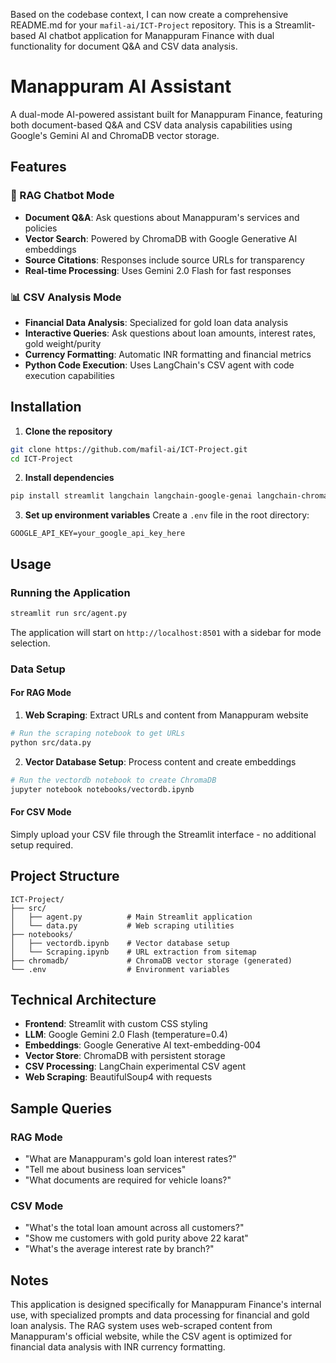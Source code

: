 Based on the codebase context, I can now create a comprehensive README.md for your `mafil-ai/ICT-Project` repository. This is a Streamlit-based AI chatbot application for Manappuram Finance with dual functionality for document Q&A and CSV data analysis.



# Manappuram AI Assistant

A dual-mode AI-powered assistant built for Manappuram Finance, featuring both document-based Q&A and CSV data analysis capabilities using Google's Gemini AI and ChromaDB vector storage.

## Features

### 📄 RAG Chatbot Mode
- **Document Q&A**: Ask questions about Manappuram's services and policies
- **Vector Search**: Powered by ChromaDB with Google Generative AI embeddings
- **Source Citations**: Responses include source URLs for transparency
- **Real-time Processing**: Uses Gemini 2.0 Flash for fast responses 

### 📊 CSV Analysis Mode  
- **Financial Data Analysis**: Specialized for gold loan data analysis
- **Interactive Queries**: Ask questions about loan amounts, interest rates, gold weight/purity
- **Currency Formatting**: Automatic INR formatting and financial metrics
- **Python Code Execution**: Uses LangChain's CSV agent with code execution capabilities  

## Installation

1. **Clone the repository**
```bash
git clone https://github.com/mafil-ai/ICT-Project.git
cd ICT-Project
```

2. **Install dependencies**
```bash
pip install streamlit langchain langchain-google-genai langchain-chroma langchain-experimental chromadb python-dotenv beautifulsoup4 requests
```

3. **Set up environment variables**
Create a `.env` file in the root directory:
```env
GOOGLE_API_KEY=your_google_api_key_here
``` 

## Usage

### Running the Application
```bash
streamlit run src/agent.py
```

The application will start on `http://localhost:8501` with a sidebar for mode selection.  

### Data Setup

#### For RAG Mode
1. **Web Scraping**: Extract URLs and content from Manappuram website
```bash
# Run the scraping notebook to get URLs
python src/data.py
``` 

2. **Vector Database Setup**: Process content and create embeddings
```bash
# Run the vectordb notebook to create ChromaDB
jupyter notebook notebooks/vectordb.ipynb
``` 

#### For CSV Mode
Simply upload your CSV file through the Streamlit interface - no additional setup required.

## Project Structure

```
ICT-Project/
├── src/
│   ├── agent.py          # Main Streamlit application
│   └── data.py           # Web scraping utilities
├── notebooks/
│   ├── vectordb.ipynb    # Vector database setup
│   └── Scraping.ipynb    # URL extraction from sitemap
├── chromadb/             # ChromaDB vector storage (generated)
└── .env                  # Environment variables
```

## Technical Architecture

- **Frontend**: Streamlit with custom CSS styling
- **LLM**: Google Gemini 2.0 Flash (temperature=0.4)
- **Embeddings**: Google Generative AI text-embedding-004
- **Vector Store**: ChromaDB with persistent storage
- **CSV Processing**: LangChain experimental CSV agent
- **Web Scraping**: BeautifulSoup4 with requests 

## Sample Queries

### RAG Mode
- "What are Manappuram's gold loan interest rates?"
- "Tell me about business loan services"
- "What documents are required for vehicle loans?"

### CSV Mode  
- "What's the total loan amount across all customers?"
- "Show me customers with gold purity above 22 karat"
- "What's the average interest rate by branch?" 

## Notes

This application is designed specifically for Manappuram Finance's internal use, with specialized prompts and data processing for financial and gold loan analysis. The RAG system uses web-scraped content from Manappuram's official website, while the CSV agent is optimized for financial data analysis with INR currency formatting.